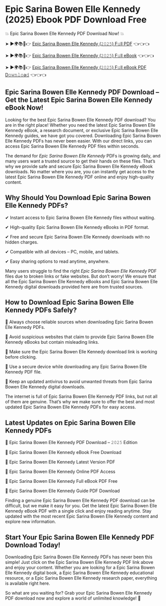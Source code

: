 # Epic Sarina Bowen Elle Kennedy (2025) Ebook PDF Download Free

💥 Epic Sarina Bowen Elle Kennedy PDF Download Now! 💥

➤ ►🌍📚📱👉 [Epic Sarina Bowen Elle Kennedy (𝟸𝟶𝟸𝟻) F𝚞ll PDF](https://getpdf.xyz/epic-sarina-bowen-elle-kennedy) 👈👈👈


➤ ►🌍📚📱👉 [Epic Sarina Bowen Elle Kennedy (𝟸𝟶𝟸𝟻) F𝚞ll eBook](https://getpdf.xyz/epic-sarina-bowen-elle-kennedy) 👈👈👈


➤ ►🌍📚📱👉 [Epic Sarina Bowen Elle Kennedy (𝟸𝟶𝟸𝟻) F𝚞ll eBook PDF D𝚘𝚠𝚗𝚕𝚘a𝚍](https://getpdf.xyz/epic-sarina-bowen-elle-kennedy) 👈👈👈


## Epic Sarina Bowen Elle Kennedy PDF Download – Get the Latest Epic Sarina Bowen Elle Kennedy eBook Now!

Looking for the best Epic Sarina Bowen Elle Kennedy PDF download? You are in the right place! Whether you need the latest Epic Sarina Bowen Elle Kennedy eBook, a research document, or exclusive Epic Sarina Bowen Elle Kennedy guides, we have got you covered. Downloading Epic Sarina Bowen Elle Kennedy PDFs has never been easier. With our direct links, you can access Epic Sarina Bowen Elle Kennedy PDF files within seconds.

The demand for *Epic Sarina Bowen Elle Kennedy* PDFs is growing daily, and many users want a trusted source to get their hands on these files. That’s why we provide safe and secure Epic Sarina Bowen Elle Kennedy eBook downloads. No matter where you are, you can instantly get access to the latest Epic Sarina Bowen Elle Kennedy PDF online and enjoy high-quality content.

## Why Should You Download Epic Sarina Bowen Elle Kennedy PDFs?

✔ Instant access to Epic Sarina Bowen Elle Kennedy files without waiting.

✔ High-quality Epic Sarina Bowen Elle Kennedy eBooks in PDF format.

✔ Free and secure Epic Sarina Bowen Elle Kennedy downloads with no hidden charges.

✔ Compatible with all devices – PC, mobile, and tablets.

✔ Easy sharing options to read anytime, anywhere.

Many users struggle to find the right *Epic Sarina Bowen Elle Kennedy* PDF files due to broken links or fake websites. But don’t worry! We ensure that all the Epic Sarina Bowen Elle Kennedy eBooks and Epic Sarina Bowen Elle Kennedy digital downloads provided here are from trusted sources.

## How to Download Epic Sarina Bowen Elle Kennedy PDFs Safely?

📌 Always choose reliable sources when downloading Epic Sarina Bowen Elle Kennedy PDFs.

📌 Avoid suspicious websites that claim to provide Epic Sarina Bowen Elle Kennedy eBooks but contain misleading links.

📌 Make sure the Epic Sarina Bowen Elle Kennedy download link is working before clicking.

📌 Use a secure device while downloading any Epic Sarina Bowen Elle Kennedy PDF file.

📌 Keep an updated antivirus to avoid unwanted threats from Epic Sarina Bowen Elle Kennedy digital downloads.

The internet is full of Epic Sarina Bowen Elle Kennedy PDF links, but not all of them are genuine. That’s why we make sure to offer the best and most updated Epic Sarina Bowen Elle Kennedy PDFs for easy access.

## Latest Updates on Epic Sarina Bowen Elle Kennedy PDFs

🔹 Epic Sarina Bowen Elle Kennedy PDF Download – 𝟸𝟶𝟸𝟻 Edition

🔹 Epic Sarina Bowen Elle Kennedy eBook Free Download

🔹 Epic Sarina Bowen Elle Kennedy Latest Version PDF

🔹 Epic Sarina Bowen Elle Kennedy Online PDF Access

🔹 Epic Sarina Bowen Elle Kennedy Full eBook PDF Free

🔹 Epic Sarina Bowen Elle Kennedy Guide PDF Download

Finding a genuine Epic Sarina Bowen Elle Kennedy PDF download can be difficult, but we make it easy for you. Get the latest Epic Sarina Bowen Elle Kennedy eBook PDF with a single click and enjoy reading anytime. Stay updated with the most recent Epic Sarina Bowen Elle Kennedy content and explore new information.

## Start Your Epic Sarina Bowen Elle Kennedy PDF Download Today!

Downloading Epic Sarina Bowen Elle Kennedy PDFs has never been this simple! Just click on the Epic Sarina Bowen Elle Kennedy PDF link above and enjoy your content. Whether you are looking for a Epic Sarina Bowen Elle Kennedy digital book, a Epic Sarina Bowen Elle Kennedy educational resource, or a Epic Sarina Bowen Elle Kennedy research paper, everything is available right here.

So what are you waiting for? Grab your Epic Sarina Bowen Elle Kennedy PDF download now and explore a world of unlimited knowledge! 🚀